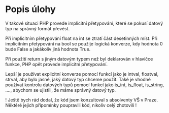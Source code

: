 # Popis úlohy

V takové situaci PHP provede implicitní přetypování, které se pokusí datový typ na správný formát převést.

Při implicitním přetypování float na int se ztratí část desetinných míst. Při implicitním přetypování na bool se použije logická konverze, kdy hodnota 0 bude False a jakákoliv jiná hodnota True.

Při použití return s jiným datovým typem než byl deklarován v hlavičce funkce, PHP opět provede implicitní přetypování.

Lepší je používat explicitní konverze pomocí funkcí jako je intval, floatval, strval, aby bylo jasné, jaký datový typ chceme použít. Také je vhodné používat kontrolu datových typů pomocí funkcí jako is_int, is_float, is_string, ...., abychom se ujistili, že máme správný datový typ.

! Ještě bych rád dodal, že kód jsem konzultoval s absolventy VŠ v Praze. Něktéré jejich připomínky poupravili kód, nikoliv celý zhotovili !
